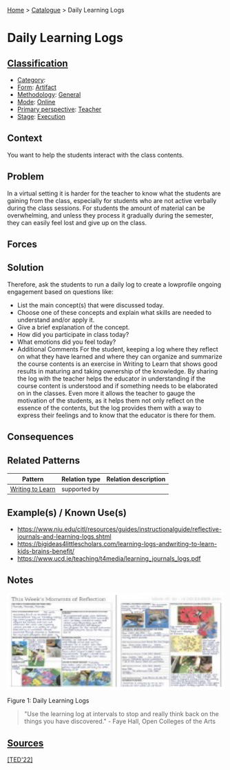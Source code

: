 [Home](../README.md) > [Catalogue](../Patterns_catalogue.md) > Daily Learning Logs

# Daily Learning Logs

## [Classification](facets/facets.md)

- [Category](facets/categories/categories.md):
- [Form](facets/forms/forms.md): [Artifact](facets/forms/Artifact.md)
- [Methodology](facets/methodologies/methodologies.md): [General](facets/methodologies/General.md)
- [Mode](facets/modes/modes.md): [Online](facets/modes/Online.md)
- [Primary perspective](facets/perspectives/perspectives.md): [Teacher](facets/perspectives/Teacher.md)
- [Stage](facets/stages/modes.md): [Execution](facets/stages/Execution.md)

## Context

You want to help the students interact with the class contents.

## Problem

In a virtual setting it is harder for the teacher to know what the students are gaining from the class, especially for students who are not active verbally during the class sessions. For students the amount of material can be overwhelming, and unless they process it gradually during the semester, they can easily feel lost and give up on the class.

## Forces

## Solution

Therefore, ask the students to run a daily log to create a lowprofile ongoing engagement based on questions like:
 - List the main concept(s) that were discussed today.
 - Choose one of these concepts and explain what skills are needed to understand and/or apply it.
 - Give a brief explanation of the concept.
 - How did you participate in class today?
 - What emotions did you feel today?
 - Additional Comments
For the student, keeping a log where they reflect on what they have learned and where they can organize and summarize the course contents is an exercise in Writing to Learn that shows good results in maturing and taking ownership of the knowledge. By sharing the log with the teacher helps the educator in understanding if the course content is understood and if something needs to be elaborated on in the classes. Even more it allows the teacher to gauge the motivation of the students, as it helps them not only reflect on the essence of the contents, but the log provides them with a way to express their feelings and to know that the educator is there for them.

## Consequences

## Related Patterns

|Pattern|Relation type|Relation description|
|--|--|--|
|[Writing to Learn](Writing_to_Learn.md)|supported by||

## Example(s) / Known Use(s)

- https://www.niu.edu/citl/resources/guides/instructionalguide/reflective-journals-and-learning-logs.shtml
- https://bigideas4littlescholars.com/learning-logs-andwriting-to-learn-kids-brains-benefit/
- https://www.ucd.ie/teaching/t4media/learning_journals_logs.pdf

## Notes

![Daily Learning Logs](https://github.com/ReliSA/STePSEnHECs-PaCt/blob/main/catalogue/facets/publications/ted22/Daily_Learning_Logs.png "Daily Learning Logs")

Figure 1: Daily Learning Logs

> "Use the learning log at intervals to stop and really think back on the things you have discovered." - Faye Hall, Open Colleges of the Arts

## [Sources](../References.md)

[[TED'22]](facets/publications/ted22/ted22.md)
